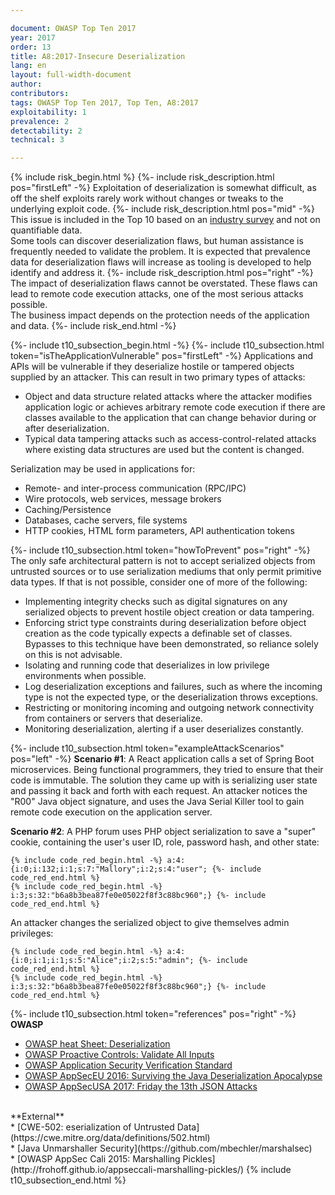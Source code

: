 ```yaml
---

document: OWASP Top Ten 2017
year: 2017
order: 13
title: A8:2017-Insecure Deserialization
lang: en
layout: full-width-document
author:
contributors:
tags: OWASP Top Ten 2017, Top Ten, A8:2017
exploitability: 1
prevalence: 2
detectability: 2
technical: 3

---
```


{% include risk_begin.html %}
{%- include risk_description.html pos="firstLeft" -%}
Exploitation of deserialization is somewhat difficult, as off the shelf exploits rarely work without changes or tweaks to the underlying exploit code.
{%- include risk_description.html pos="mid" -%}
This issue is included in the Top 10 based on an [industry survey](https://owasp.blogspot.com/2017/08/owasp-top-10-2017-project-update.html) and not on quantifiable data.<br>
Some tools can discover deserialization flaws, but human assistance is frequently needed to validate the problem. It is expected that prevalence data for deserialization flaws will increase as tooling is developed to help identify and address it.
{%- include risk_description.html pos="right" -%}
The impact of deserialization flaws cannot be overstated. These flaws can lead to remote code execution attacks, one of the most serious attacks possible.<br>
The business impact depends on the protection needs of the application and data.
{%- include risk_end.html -%}

{%- include t10_subsection_begin.html -%}
{%- include t10_subsection.html token="isTheApplicationVulnerable" pos="firstLeft" -%}
Applications and APIs will be vulnerable if they deserialize hostile or tampered objects supplied by an attacker. This can result in two primary types of attacks:<br>
* Object and data structure related attacks where the attacker modifies application logic or achieves arbitrary remote code execution if there are classes available to the application that can change behavior during or after deserialization.<br>
* Typical data tampering attacks such as access-control-related attacks where existing data structures are used but the content is changed.<br>

Serialization may be used in applications for:<br>
* Remote- and inter-process communication (RPC/IPC)<br>
* Wire protocols, web services, message brokers<br>
* Caching/Persistence<br>
* Databases, cache servers, file systems<br>
* HTTP cookies, HTML form parameters, API authentication tokens<br>

{%- include t10_subsection.html token="howToPrevent" pos="right" -%}
The only safe architectural pattern is not to accept serialized objects from untrusted sources or to use serialization mediums that only permit primitive data types. If that is not possible, consider one of more of the following:<br>
* Implementing integrity checks such as digital signatures on any serialized objects to prevent hostile object creation or data tampering.<br>
* Enforcing strict type constraints during deserialization before object creation as the code typically expects a definable set of classes. Bypasses to this technique have been demonstrated, so reliance solely on this is not advisable.<br>
* Isolating and running code that deserializes in low privilege environments when possible.<br>
* Log deserialization exceptions and failures, such as where the incoming type is not the expected type, or the deserialization throws exceptions.<br>
* Restricting or monitoring incoming and outgoing network connectivity from containers or servers that deserialize.<br>
* Monitoring deserialization, alerting if a user deserializes constantly.<br>

{%- include t10_subsection.html token="exampleAttackScenarios" pos="left" -%}
**Scenario #1**: A React application calls a set of Spring Boot microservices. Being functional programmers, they tried to ensure that their code is immutable. The solution they came up with is serializing user state and passing it back and forth with each request. An attacker notices the "R00" Java object signature, and uses the Java Serial Killer tool to gain remote code execution on the application server.<br>

**Scenario #2**: A PHP forum uses PHP object serialization to save a "super" cookie, containing the user's user ID, role, password hash, and other state:<br>

    {% include code_red_begin.html -%} a:4:{i:0;i:132;i:1;s:7:"Mallory";i:2;s:4:"user"; {%- include code_red_end.html %}
    {% include code_red_begin.html -%} i:3;s:32:"b6a8b3bea87fe0e05022f8f3c88bc960";} {%- include code_red_end.html %}

An attacker changes the serialized object to give themselves admin privileges:<br>

    {% include code_red_begin.html -%} a:4:{i:0;i:1;i:1;s:5:"Alice";i:2;s:5:"admin"; {%- include code_red_end.html %}
    {% include code_red_begin.html -%} i:3;s:32:"b6a8b3bea87fe0e05022f8f3c88bc960";} {%- include code_red_end.html %}

{%- include t10_subsection.html token="references" pos="right" -%}
**OWASP**<br>
* [OWASP heat Sheet: Deserialization](https://cheatsheetseries.owasp.org/cheatsheets/Deserialization_Cheat_Sheet.html)<br>
* [OWASP Proactive Controls: Validate All Inputs](/www-project-proactive-controls)<br>
* [OWASP Application Security Verification Standard](/www-project-application-security-verification-standard)<br>
* [OWASP AppSecEU 2016: Surviving the Java Deserialization Apocalypse](https://speakerdeck.com/pwntester/surviving-the-java-deserialization-apocalypse)<br>
* [OWASP AppSecUSA 2017: Friday the 13th JSON Attacks](https://speakerdeck.com/pwntester/friday-the-13th-json-attacks)<br>
<br>
**External**<br>
* [CWE-502: eserialization of Untrusted Data](https://cwe.mitre.org/data/definitions/502.html)<br>
* [Java Unmarshaller Security](https://github.com/mbechler/marshalsec)<br>
* [OWASP AppSec Cali 2015: Marshalling Pickles](http://frohoff.github.io/appseccali-marshalling-pickles/)
{% include t10_subsection_end.html %}